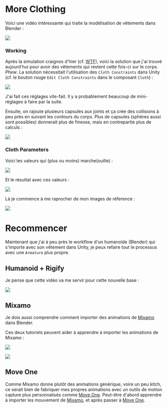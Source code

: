 # More Clothing
Voici une vidéo intéressante qui traite la modélisation de vêtements dans Blender :

[![](images/youtube-digital-fashion-blender.jpg)](https://youtu.be/vN6z7-EChIw?si=-9EmoZf0afnRdkzI)

### Working
Après la simulation craignos d'hier (cf. [WTF](./2024-12-14.md#WTF)), voici la solution que j'ai trouvé aujourd'hui pour avoir des vêtements qui restent cette fois-ci sur le corps. *Phew*. La solution nécessitait l'utilisation des `Cloth Constraints` dans Unity (cf. le bouton rouge `Edit Cloth Constraints` dans le composant `Cloth`) :

![](images/unity-cloth-constraints.png)

J'ai fait ces réglages vite-fait. Il y a probablement beaucoup de mini-réglages à faire par la  suite.

Ensuite, on rajoute plusieurs capsules aux joints et ça crée des collisions à peu près en suivant les contours du corps. Plus de capsules (sphères aussi sont possibles) donnerait plus de finesse, mais en contrepartie plus de calculs :

![](images/body-sway-capsules.gif)

### Cloth Parameters
Voici les valeurs qui (plus ou moins) marche(ouille) :

![](images/unity-cloth-values-working.png)

Et le résultat avec ces valeurs :

![](images/body-cloth-sway-with_stiffness.gif)

Là je commence à me raprocher de mon images de réference :

![](images/beckett-robes-with-scowls.jpg)

# Recommencer
Maintenant que j'ai à peu près le workflow d'un humanoïde (Blender) qui s'importe avec son vêtement dans Unity, je peux refaire tout le processus avec une `Armature` plus propre.

## Humanoid + Rigify
Je pense que cette vidéo va me servir pour cette nouvelle base :

[![](images/youtube-blender-rigify-human.jpg)](https://www.youtube.com/watch?v=dDNUjGgCNys)

## Mixamo
Je dois aussi comprendre comment importer des animations de [Mixamo](http://mixamo.com) dans Blender.

Ces deux tutoriels peuvent aider à apprendre à importer les animations de Mixamo :

[![](images/youtube-retargetting-with-rokoko.jpg)](https://www.youtube.com/watch?v=6kj_ZX_lIL4)

[![](images/youtube-mixamo-to-rigify.jpg)](https://www.youtube.com/watch?v=_qHfUAniTM0&t=315s)

## Move One
Comme Mixamo donne plutôt des animations générique, voire un peu kitch, ce serait bien de fabriquer mes propres animations avec un outils de motion capture plus personnalisés comme [Move One](https://www.move.ai/single-camera). Peut-être d'abord apprendre à importer les mouvement de [Mixamo](http://mixamo.com), et après passer à [Move One](https://www.move.ai/single-camera).